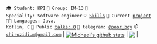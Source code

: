 <code>🎓 Student: KPI</code>
<code>🎪 Group: IM-13</code>
<code>👷 Speciality: Software engineer</code>
<code>💡 [Skills](SKILLS.md)</code>
<code>🧻 Current [project](PROJECT.md)</code><br>
<code>🧑‍💻 Languages: Java, Kotlin, C</code>
<code>📢 Public [talks: 0](TALKS.md)</code>
<code>💬 telegram: [@poor_boy](https://telegram.me/poor_boy)</code>
<code>📫 [chirozidi.m@gmail.com](mailto:chirozidi.m@gmail.com)</code>
| <a href="https://github.com/anuraghazra/github-readme-stats"><img align="center" src="https://github-readme-stats.vercel.app/api?username=michigang1&show_icons=true&include_all_commits=true&theme=shades-of-purple_border=false" alt="Michael's github stats" /></a> | <a href="https://github.com/anuraghazra/github-readme-stats"><img align="center" src="https://github-readme-stats.vercel.app/api/top-langs/?username=michigang1&layout=compact&theme=shades-of-purple_border=false" /></a> |
